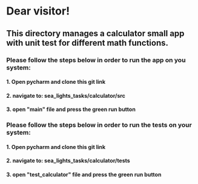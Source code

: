 # Dear visitor!
## This directory manages a calculator small app with unit test for different math functions.
### Please follow the steps below in order to run the app on you system:
#### 1. Open pycharm and clone this git link
#### 2. navigate to: sea_lights_tasks/calculator/src
#### 3. open "main" file and press the green run button

### Please follow the steps below in order to run the tests on your system:
#### 1. Open pycharm and clone this git link
#### 2. navigate to: sea_lights_tasks/calculator/tests
#### 3. open "test_calculator" file and press the green run button